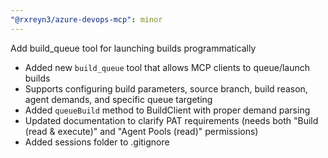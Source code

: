```yaml
---
"@rxreyn3/azure-devops-mcp": minor
---
```


Add build_queue tool for launching builds programmatically

- Added new `build_queue` tool that allows MCP clients to queue/launch builds
- Supports configuring build parameters, source branch, build reason, agent demands, and specific queue targeting
- Added `queueBuild` method to BuildClient with proper demand parsing
- Updated documentation to clarify PAT requirements (needs both "Build (read & execute)" and "Agent Pools (read)" permissions)
- Added sessions folder to .gitignore